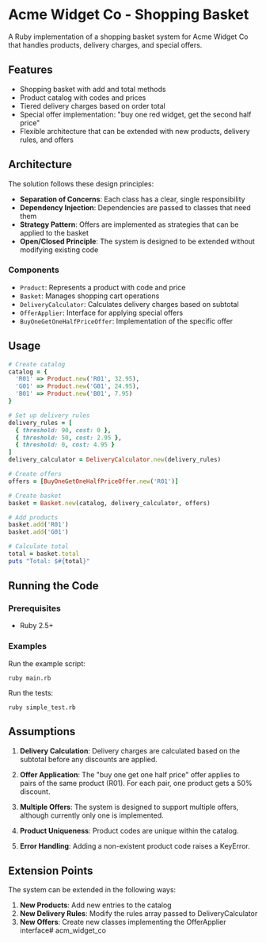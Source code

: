 # Acme Widget Co - Shopping Basket

A Ruby implementation of a shopping basket system for Acme Widget Co that handles products, delivery charges, and special offers.

## Features

- Shopping basket with add and total methods
- Product catalog with codes and prices
- Tiered delivery charges based on order total
- Special offer implementation: "buy one red widget, get the second half price"
- Flexible architecture that can be extended with new products, delivery rules, and offers

## Architecture

The solution follows these design principles:

- **Separation of Concerns**: Each class has a clear, single responsibility
- **Dependency Injection**: Dependencies are passed to classes that need them
- **Strategy Pattern**: Offers are implemented as strategies that can be applied to the basket
- **Open/Closed Principle**: The system is designed to be extended without modifying existing code

### Components

- `Product`: Represents a product with code and price
- `Basket`: Manages shopping cart operations
- `DeliveryCalculator`: Calculates delivery charges based on subtotal
- `OfferApplier`: Interface for applying special offers
- `BuyOneGetOneHalfPriceOffer`: Implementation of the specific offer

## Usage

```ruby
# Create catalog
catalog = {
  'R01' => Product.new('R01', 32.95),
  'G01' => Product.new('G01', 24.95),
  'B01' => Product.new('B01', 7.95)
}

# Set up delivery rules
delivery_rules = [
  { threshold: 90, cost: 0 },
  { threshold: 50, cost: 2.95 },
  { threshold: 0, cost: 4.95 }
]
delivery_calculator = DeliveryCalculator.new(delivery_rules)

# Create offers
offers = [BuyOneGetOneHalfPriceOffer.new('R01')]

# Create basket
basket = Basket.new(catalog, delivery_calculator, offers)

# Add products
basket.add('R01')
basket.add('G01')

# Calculate total
total = basket.total
puts "Total: $#{total}"
```

## Running the Code

### Prerequisites

- Ruby 2.5+

### Examples

Run the example script:

```
ruby main.rb
```

Run the tests:

```
ruby simple_test.rb
```

## Assumptions

1. **Delivery Calculation**: Delivery charges are calculated based on the subtotal before any discounts are applied.

2. **Offer Application**: The "buy one get one half price" offer applies to pairs of the same product (R01). For each pair, one product gets a 50% discount.

3. **Multiple Offers**: The system is designed to support multiple offers, although currently only one is implemented.

4. **Product Uniqueness**: Product codes are unique within the catalog.

5. **Error Handling**: Adding a non-existent product code raises a KeyError.

## Extension Points

The system can be extended in the following ways:

1. **New Products**: Add new entries to the catalog
2. **New Delivery Rules**: Modify the rules array passed to DeliveryCalculator
3. **New Offers**: Create new classes implementing the OfferApplier interface# acm_widget_co
